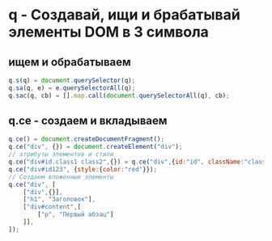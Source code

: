# q - Создавай, ищи и брабатывай элементы DOM в 3 символа

## ищем и обрабатываем 
```js
q.s(q) = document.querySelector(q);
q.sa(q, e) = e.querySelectorAll(q);
q.sac(q, cb) = [].map.call(document.querySelectorAll(q), cb);
```
## q.ce - создаем и вкладываем
```js
q.ce() = document.createDocumentFragment();
q.ce("div", {}) = document.createElement("div");
// атрибуты элементов и стили
q.ce("div#id.class1 class2",{}) = q.ce("div",{id:"id", className:"class1 class2"});
q.ce("div#id123", {style:{color:"red"}});
// Создаем вложенные элементы 
q.ce("div", [
    ["div",{}],
    ["h1", "Заголовок"],
    ["div#content",[
        ["p", "Первый абзац"]
    ]],
]);
```
